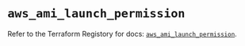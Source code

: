 # `aws_ami_launch_permission`

Refer to the Terraform Registory for docs: [`aws_ami_launch_permission`](https://registry.terraform.io/providers/hashicorp/aws/4.66.0/docs/resources/ami_launch_permission).

